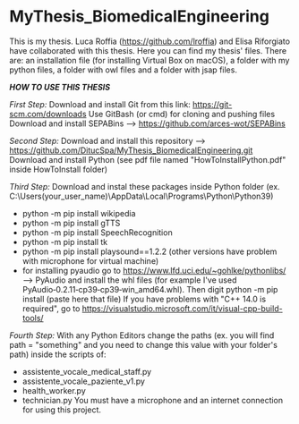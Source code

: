 # MyThesis_BiomedicalEngineering
This is my thesis. Luca Roffia (https://github.com/lroffia) and Elisa Riforgiato have collaborated with this thesis.
Here you can find my thesis' files. There are: an installation file (for installing Virtual Box on macOS), 
a folder with my python files, a folder with owl files and a folder with jsap files.




**_HOW TO USE THIS THESIS_**


_First Step:_
Download and install Git from this link: https://git-scm.com/downloads
Use GitBash (or cmd) for cloning and pushing files
Download and install SEPABins --> https://github.com/arces-wot/SEPABins


_Second Step:_
Download and install this repository --> https://github.com/DitucSpa/MyThesis_BiomedicalEngineering.git
Download and install Python (see pdf file named "HowToInstallPython.pdf" inside HowToInstall folder)


_Third Step:_
Download and instal these packages inside Python folder (ex. C:\Users\(your_user_name)\AppData\Local\Programs\Python\Python39)
- python -m pip install wikipedia
- python -m pip install gTTS
- python -m pip install SpeechRecognition
- python -m pip install tk
- python -m pip install playsound==1.2.2 (other versions have problem with microphone for virtual machine)
- for installing pyaudio go to https://www.lfd.uci.edu/~gohlke/pythonlibs/ --> PyAudio and install the whl files
(for example I've used PyAudio‑0.2.11‑cp39‑cp39‑win_amd64.whl). Then digit  python -m pip install (paste here that file)
If you have problems with "C++ 14.0 is required", go to https://visualstudio.microsoft.com/it/visual-cpp-build-tools/


_Fourth Step:_
With any Python Editors change the paths (ex. you will find path = "something" and you need to change this
value with your folder's path) inside the scripts of:
- assistente_vocale_medical_staff.py
- assistente_vocale_paziente_v1.py
- health_worker.py
- technician.py
You must have a microphone and an internet connection for using this project.
